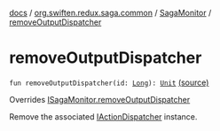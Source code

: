 [docs](../../index.md) / [org.swiften.redux.saga.common](../index.md) / [SagaMonitor](index.md) / [removeOutputDispatcher](./remove-output-dispatcher.md)

# removeOutputDispatcher

`fun removeOutputDispatcher(id: `[`Long`](https://kotlinlang.org/api/latest/jvm/stdlib/kotlin/-long/index.html)`): `[`Unit`](https://kotlinlang.org/api/latest/jvm/stdlib/kotlin/-unit/index.html) [(source)](https://github.com/protoman92/KotlinRedux/tree/master/common/common-saga/src/main/kotlin/org/swiften/redux/saga/common/SagaMonitor.kt#L41)

Overrides [ISagaMonitor.removeOutputDispatcher](../-i-saga-monitor/remove-output-dispatcher.md)

Remove the associated [IActionDispatcher](../../org.swiften.redux.core/-i-action-dispatcher.md) instance.

